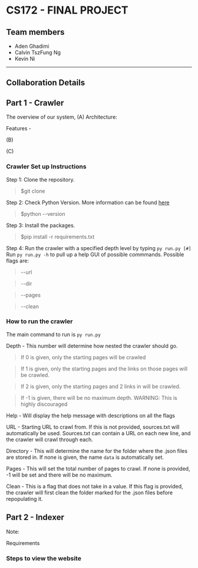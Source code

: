 # CS172 - FINAL PROJECT 

## Team members

- Aden Ghadimi
- Calvin TszFung Ng
- Kevin Ni
______________________________________________________


## Collaboration Details


## Part 1 - Crawler
The overview of our system, 
(A) Architecture:


Features - 




(B)


(C)

### Crawler Set up Instructions

Step 1: Clone the repository.

> $git clone <repository url>

Step 2: Check Python Version. More information can be found [here](https://www.python.org/download/releases/3.0/)

> $python --version

Step 3: Install the packages.

> $pip install -r requirements.txt

Step 4: Run the crawler with a specified depth level by typing `py run.py [#]`
Run `py run.py -h` to pull up a help GUI of possible commmands.
Possible flags are:
> --url

> --dir

> --pages

> --clean

### How to run the crawler
The main command to run is `py run.py`

Depth - This number will determine how nested the crawler should go.
> If 0 is given, only the starting pages will be crawled

> If 1 is given, only the starting pages and the links on those pages will be crawled.

> If 2 is given, only the starting pages and 2 links in will be crawled.

> If -1 is given, there will be no maximum depth. WARNING: This is highly discouraged

Help - Will display the help message with descriptions on all the flags

URL - Starting URL to crawl from. If this is not provided, sources.txt will automatically be used. Sources.txt can contain a URL on each new line, and the crawler will crawl through each.

Directory - This will determine the name for the folder where the .json files are stored in. If none is given, the name `data` is automatically set.

Pages - This will set the total number of pages to crawl. If none is provided, -1 will be set and there will be no maximum.

Clean - This is a flag that does not take in a value. If this flag is provided, the crawler will first clean the folder marked for the .json files before repopulating it.

## Part 2 - Indexer


Note: 


Requirements



### Steps to view the website

